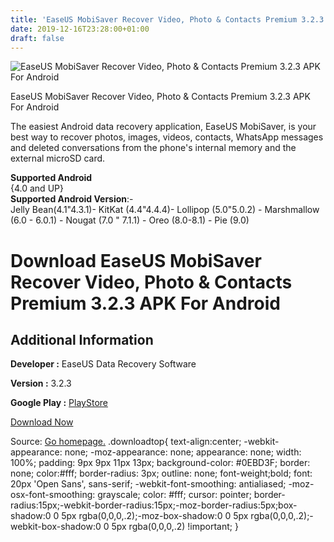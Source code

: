 ```yaml
---
title: 'EaseUS MobiSaver Recover Video, Photo & Contacts Premium 3.2.3 APK For Android'
date: 2019-12-16T23:28:00+01:00
draft: false
---
```


![EaseUS MobiSaver Recover Video, Photo & Contacts Premium 3.2.3 APK For Android](https://i0.wp.com/apkhome.net/wp-content/uploads/2019/11/EaseUS-MobiSaver-Recover-Video-Photo-Contacts-Premium-3.2.3.png "EaseUS MobiSaver Recover Video, Photo & Contacts Premium 3.2.3 APK For Android")

  

EaseUS MobiSaver Recover Video, Photo & Contacts Premium 3.2.3 APK For Android

The easiest Android data recovery application, EaseUS MobiSaver, is your best way to recover photos, images, videos, contacts, WhatsApp messages and deleted conversations from the phone's internal memory and the external microSD card.

**Supported Android**  
{4.0 and UP}  
**Supported Android Version**:-  
Jelly Bean(4.1"4.3.1)- KitKat (4.4"4.4.4)- Lollipop (5.0"5.0.2) - Marshmallow (6.0 - 6.0.1) - Nougat (7.0 " 7.1.1) - Oreo (8.0-8.1) - Pie (9.0)

Download EaseUS MobiSaver Recover Video, Photo & Contacts Premium 3.2.3 APK For Android
=======================================================================================

Additional Information
----------------------

**Developer :** EaseUS Data Recovery Software

**Version :** 3.2.3

**Google Play :** [PlayStore](https://play.google.com/store/apps/details?id=com.easeus.mobisaver&hl=en)

  

[Download Now](https://store4app.co/post/easeus-mobisaver-recover-video-photo-amp-contacts-premium-3-2-3-apk-for-android_1574590119)

  
Source: [Go homepage.](https://store4app.co/post/easeus-mobisaver-recover-video-photo-amp-contacts-premium-3-2-3-apk-for-android_1574590119) .downloadtop{ text-align:center; -webkit-appearance: none; -moz-appearance: none; appearance: none; width: 100%; padding: 9px 9px 11px 13px; background-color: #0EBD3F; border: none; color:#fff; border-radius: 3px; outline: none; font-weight;bold; font: 20px 'Open Sans', sans-serif; -webkit-font-smoothing: antialiased; -moz-osx-font-smoothing: grayscale; color: #fff; cursor: pointer; border-radius:15px;-webkit-border-radius:15px;-moz-border-radius:5px;box-shadow:0 0 5px rgba(0,0,0,.2);-moz-box-shadow:0 0 5px rgba(0,0,0,.2);-webkit-box-shadow:0 0 5px rgba(0,0,0,.2) !important; }